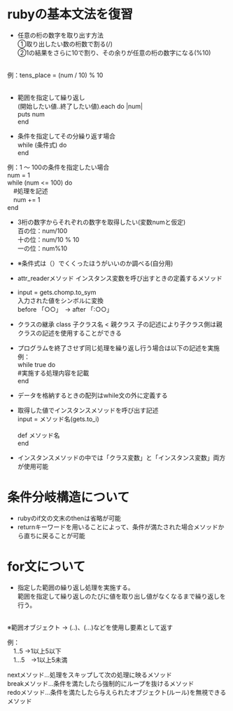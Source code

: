 # rubyの基本文法を復習

- 任意の桁の数字を取り出す方法<br>
  ①取り出したい数の桁数で割る(/)<br>
  ②1の結果をさらに10で割り、その余りが任意の桁の数字になる(%10)
<br>
  例：tens_place = (num / 10) % 10<br>
  <br>

- 範囲を指定して繰り返し<br>
  (開始したい値..終了したい値).each do |num|<br>
    puts num<br>
  end<br>

- 条件を指定してその分繰り返す場合<br>
  while (条件式) do<br>
  end

例：1 ～ 100の条件を指定したい場合<br>
num = 1<br>
while (num <= 100) do <br>
  　#処理を記述<br>
　num += 1<br>
end

- 3桁の数字からそれぞれの数字を取得したい(変数numと仮定)<br>
  百の位：num/100<br>
  十の位：num/10 % 10<br>
  一の位：num%10<br>

- ※条件式は（）でくくったほうがいいのか調べる(自分用)

- attr_readerメソッド
  インスタンス変数を呼び出すときの定義するメソッド

- input = gets.chomp.to_sym<br>
  入力された値をシンボルに変換<br>
  before 「○○」　→ after 「:○○」

- クラスの継承
  class 子クラス名 < 親クラス
  子の記述により子クラス側は親クラスの記述を使用することができる

- プログラムを終了させず同じ処理を繰り返し行う場合は以下の記述を実施<br>
  例：<br>
  while true do<br>
    #実施する処理内容を記載<br>
  end

- データを格納するときの配列はwhile文の外に定義する

- 取得した値でインスタンスメソッドを呼び出す記述<br>
  input = メソッド名(gets.to_i)<br>
  <br>
  def メソッド名<br>
  end

- インスタンスメソッドの中では「クラス変数」と「インスタンス変数」両方が使用可能

# 条件分岐構造について
- rubyのif文の文末のthenは省略が可能<br>
- returnキーワードを用いることによって、条件が満たされた場合メソッドから直ちに戻ることが可能<br>

# for文について<br>
- 指定した範囲の繰り返し処理を実施する。<br>
  範囲を指定して繰り返しのたびに値を取り出し値がなくなるまで繰り返しを行う。<br>
<br>
※範囲オブジェクト → (..)、(…)などを使用し要素として返す<br>

例：<br> 
　1..5 →1以上5以下<br>
  　1…5　→1以上5未満


   nextメソッド…処理をスキップして次の処理に映るメソッド<br>
   breakメソッド…条件を満たしたら強制的にループを抜けるメソッド<br>
   redoメソッド…条件を満たしたら与えられたオブジェクト(ルール)を無視できるメソッド<br>
